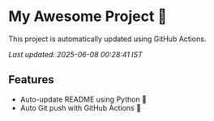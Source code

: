 # My Awesome Project 🚀

This project is automatically updated using GitHub Actions.

_Last updated: 2025-06-08 00:28:41 IST_

## Features
- Auto-update README using Python 🐍
- Auto Git push with GitHub Actions 🤖
